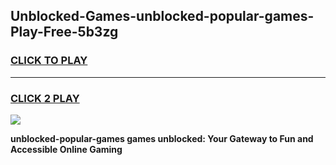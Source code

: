 
## Unblocked-Games-unblocked-popular-games-Play-Free-5b3zg
<h3>
<a href="https://premium76.site?title=unblocked-popular-games&ref=20A">CLICK TO PLAY</a></h3>
<hr>

<h3>
<a href="https://premium76.site?title=unblocked-popular-games&ref=20A">CLICK 2 PLAY</a>
  
</h3>

<a href="https://premium76.site?title=unblocked-popular-games&ref=20A"><img src="https://clearcache.store/games.png"></a>


**unblocked-popular-games games unblocked: Your Gateway to Fun and Accessible Online Gaming**
